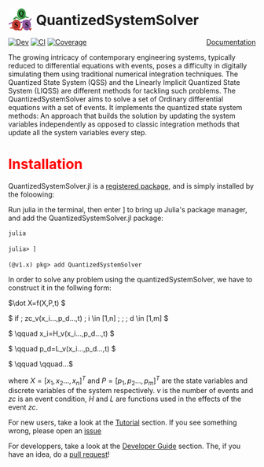 # <img width="50" height="50" style="position:relative; top:15px" src="docs\src\logo.png"> QuantizedSystemSolver
[![Dev](https://img.shields.io/badge/docs-dev-blue.svg)](https://mongibellili.github.io/QuantizedSystemSolver.jl/dev/)
[![CI](https://github.com/mongibellili/QuantizedSystemSolver/actions/workflows/CI.yml/badge.svg)](https://github.com/mongibellili/QuantizedSystemSolver/actions/workflows/CI.yml)
[![Coverage](https://codecov.io/gh/mongibellili/QuantizedSystemSolver/branch/main/graph/badge.svg)](https://codecov.io/gh/mongibellili/QuantizedSystemSolver)
<a style="float: right" href="https://mongibellili.github.io/QuantizedSystemSolver.jl/dev/">Documentation</a>

The growing intricacy of contemporary engineering systems, typically reduced to differential equations with events, poses a difficulty in digitally simulating them using traditional numerical integration techniques. The Quantized State System (QSS) and the Linearly Implicit Quantized State System (LIQSS) are different methods for tackling such problems.
The QuantizedSystemSolver aims to solve a set of Ordinary differential equations with a set of events. It implements the quantized state system methods: An approach that builds the solution by updating the system variables independently as opposed to classic integration methods that update all the system variables every step.

#   <span style="color:red">Installation</span>
QuantizedSystemSolver.jl is a [registered package](http://pkg.julialang.org), and is
simply installed by the foloowing:

Run julia in the terminal, then enter ] to bring up Julia's package manager, and add the QuantizedSystemSolver.jl package:
```console
julia

julia> ]
 
(@v1.x) pkg> add QuantizedSystemSolver
```

In order to solve any problem using the quantizedSystemSolver, we have to construct it in the follwing form:

$\dot X=f(X,P,t) $

$ if \; zc_v(x_i...,p_d...,t) \; i \in [1,n]  \;  ; \; d  \in [1,m] $

$ \qquad x_i=H_v(x_i...,p_d...,t) $

$ \qquad p_d=L_v(x_i...,p_d...,t)  $

$ \qquad \qquad...$

where $X=[x_1,x_2...,x_n]^T$ and $P=[p_1,p_2...,p_m]^T$ are the state variables and discrete variables of the system respectively. $v$ is the number of events and $zc$ is an event condition, $H$ and $L$ are functions used in the effects of the event $zc$.


For new users, take a look at the [Tutorial](@ref) section. If you see something wrong,
please open an [issue](https://github.com/mongibellili/QuantizedSystemSolver.jl/issues)

For developpers, take a look at the [Developer Guide](@ref) section. The, if you have an idea,
do a [pull request](https://github.com/mongibellili/QuantizedSystemSolver.jl/pulls)!





